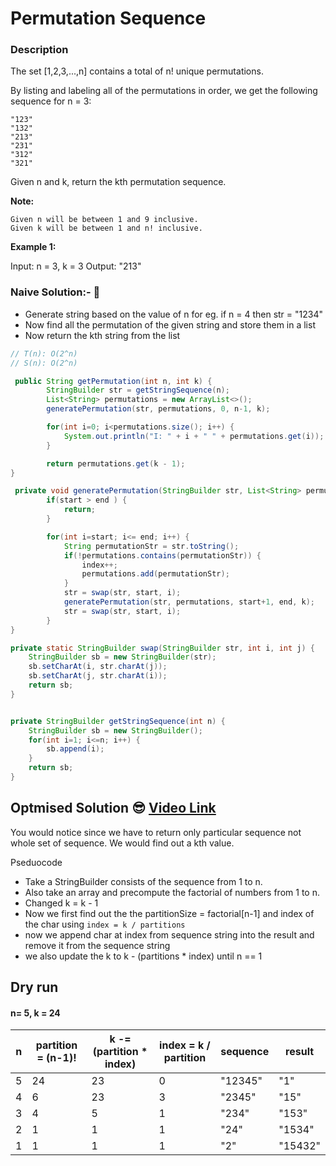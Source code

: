 # Permutation Sequence

### Description

The set [1,2,3,...,n] contains a total of n! unique permutations.

By listing and labeling all of the permutations in order, we get the following sequence for n = 3:

    "123"
    "132"
    "213"
    "231"
    "312"
    "321"

Given n and k, return the kth permutation sequence.

**Note:**

    Given n will be between 1 and 9 inclusive.
    Given k will be between 1 and n! inclusive.

**Example 1:**

Input: n = 3, k = 3
Output: "213"

### Naive Solution:- 👶

- Generate string based on the value of n for eg. if n = 4 then str = "1234"
- Now find all the permutation of the given string and store them in a list
- Now return the kth string from the list

```java
// T(n): O(2^n)
// S(n): O(2^n)

 public String getPermutation(int n, int k) {
        StringBuilder str = getStringSequence(n);
        List<String> permutations = new ArrayList<>();
        generatePermutation(str, permutations, 0, n-1, k);

        for(int i=0; i<permutations.size(); i++) {
            System.out.println("I: " + i + " " + permutations.get(i));
        }

        return permutations.get(k - 1);
}

 private void generatePermutation(StringBuilder str, List<String> permutations, int start, int end, int k) {
        if(start > end ) {
            return;
        }

        for(int i=start; i<= end; i++) {
            String permutationStr = str.toString();
            if(!permutations.contains(permutationStr)) {
                index++;
                permutations.add(permutationStr);
            }
            str = swap(str, start, i);
            generatePermutation(str, permutations, start+1, end, k);
            str = swap(str, start, i);
        }
}

private static StringBuilder swap(StringBuilder str, int i, int j) {
    StringBuilder sb = new StringBuilder(str);
    sb.setCharAt(i, str.charAt(j));
    sb.setCharAt(j, str.charAt(i));
    return sb;
}


private StringBuilder getStringSequence(int n) {
    StringBuilder sb = new StringBuilder();
    for(int i=1; i<=n; i++) {
        sb.append(i);
    }
    return sb;
}

```

## Optmised Solution 😎 [Video Link]([https://www.youtube.com/watch?v=W9SIlE2jhBQ)

You would notice since we have to return only particular sequence not whole set of sequence. We would find out a kth value.

Pseduocode

- Take a StringBuilder consists of the sequence from 1 to n.
- Also take an array and precompute the factorial of numbers from 1 to n.
- Changed k = k - 1
- Now we first find out the the partitionSize = factorial[n-1] and index of the char using
  `index = k / partitions`
- now we append char at index from sequence string into the result and remove it from the sequence string
- we also update the k to k - (partitions \* index) until n == 1

## Dry run

#### n= 5, k = 24

| n   | partition = (n-1)! | k -=(partition \* index) | index = k / partition | sequence | result  |
| --- | ------------------ | ------------------------ | --------------------- | -------- | ------- |
| 5   | 24                 | 23                       | 0                     | "12345"  | "1"     |
| 4   | 6                  | 23                       | 3                     | "2345"   | "15"    |
| 3   | 4                  | 5                        | 1                     | "234"    | "153"   |
| 2   | 1                  | 1                        | 1                     | "24"     | "1534"  |
| 1   | 1                  | 1                        | 1                     | "2"      | "15432" |
